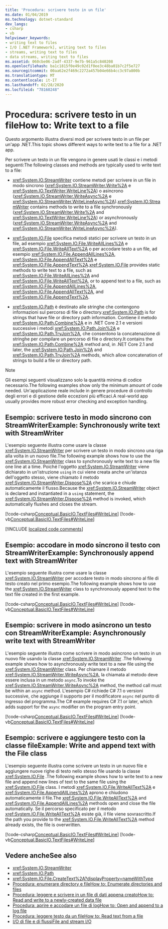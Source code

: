 ```yaml
---
title: 'Procedura: scrivere testo in un file'
ms.date: 01/04/2019
ms.technology: dotnet-standard
dev_langs:
- csharp
- vb
helpviewer_keywords:
- writing text to files
- I/O [.NET Framework], writing text to files
- streams, writing text to files
- data streams, writing text to files
ms.assetid: 060cbe06-2adf-4337-9e7b-961a5c840208
ms.openlocfilehash: ba1c1815f0e49c02d1f0ee3c48ba01b7c2f5e727
ms.sourcegitcommit: 00aa62e2f469c2272a457b04e66b4cc3c97a800b
ms.translationtype: MT
ms.contentlocale: it-IT
ms.lasthandoff: 02/28/2020
ms.locfileid: "78160248"
---
```

# <a name="how-to-write-text-to-a-file"></a><span data-ttu-id="7f2d8-102">Procedura: scrivere testo in un file</span><span class="sxs-lookup"><span data-stu-id="7f2d8-102">How to: Write text to a file</span></span>
<span data-ttu-id="7f2d8-103">Questo argomento illustra diversi modi per scrivere testo in un file per un'app .NET.</span><span class="sxs-lookup"><span data-stu-id="7f2d8-103">This topic shows different ways to write text to a file for a .NET app.</span></span>

<span data-ttu-id="7f2d8-104">Per scrivere un testo in un file vengono in genere usati le classi e i metodi seguenti:</span><span class="sxs-lookup"><span data-stu-id="7f2d8-104">The following classes and methods are typically used to write text to a file:</span></span>  
  
- <span data-ttu-id="7f2d8-105"><xref:System.IO.StreamWriter> contiene metodi per scrivere in un file in modo sincrono (<xref:System.IO.StreamWriter.Write%2A> e <xref:System.IO.TextWriter.WriteLine%2A>) o asincrono (<xref:System.IO.StreamWriter.WriteAsync%2A> e <xref:System.IO.StreamWriter.WriteLineAsync%2A>).</span><span class="sxs-lookup"><span data-stu-id="7f2d8-105"><xref:System.IO.StreamWriter> contains methods to write to a file synchronously (<xref:System.IO.StreamWriter.Write%2A> and <xref:System.IO.TextWriter.WriteLine%2A>) or asynchronously (<xref:System.IO.StreamWriter.WriteAsync%2A> and <xref:System.IO.StreamWriter.WriteLineAsync%2A>).</span></span>  
  
- <span data-ttu-id="7f2d8-106"><xref:System.IO.File> specifica metodi statici per scrivere un testo in un file, ad esempio <xref:System.IO.File.WriteAllLines%2A> e <xref:System.IO.File.WriteAllText%2A> o per accodare testo a un file, ad esempio <xref:System.IO.File.AppendAllLines%2A>, <xref:System.IO.File.AppendAllText%2A> e <xref:System.IO.File.AppendText%2A>.</span><span class="sxs-lookup"><span data-stu-id="7f2d8-106"><xref:System.IO.File> provides static methods to write text to a file, such as <xref:System.IO.File.WriteAllLines%2A> and <xref:System.IO.File.WriteAllText%2A>, or to append text to a file, such as <xref:System.IO.File.AppendAllLines%2A>, <xref:System.IO.File.AppendAllText%2A>, and <xref:System.IO.File.AppendText%2A>.</span></span>  
  
- <span data-ttu-id="7f2d8-107"><xref:System.IO.Path> è destinato alle stringhe che contengono informazioni sul percorso di file o directory.</span><span class="sxs-lookup"><span data-stu-id="7f2d8-107"><xref:System.IO.Path> is for strings that have file or directory path information.</span></span> <span data-ttu-id="7f2d8-108">Contiene il metodo <xref:System.IO.Path.Combine%2A> e in .NET Core 2.1 e versioni successive i metodi <xref:System.IO.Path.Join%2A> e <xref:System.IO.Path.TryJoin%2A>, che consentono la concatenazione di stringhe per compilare un percorso di file o directory.</span><span class="sxs-lookup"><span data-stu-id="7f2d8-108">It contains the <xref:System.IO.Path.Combine%2A> method and, in .NET Core 2.1 and later, the <xref:System.IO.Path.Join%2A> and <xref:System.IO.Path.TryJoin%2A> methods, which allow concatenation of strings to build a file or directory path.</span></span>

> [!NOTE]
> <span data-ttu-id="7f2d8-109">Gli esempi seguenti visualizzano solo la quantità minima di codice necessario.</span><span class="sxs-lookup"><span data-stu-id="7f2d8-109">The following examples show only the minimum amount of code needed.</span></span> <span data-ttu-id="7f2d8-110">Un'applicazione reale include in genere procedure di controllo degli errori e di gestione delle eccezioni più efficaci.</span><span class="sxs-lookup"><span data-stu-id="7f2d8-110">A real-world app usually provides more robust error checking and exception handling.</span></span>  
  
## <a name="example-synchronously-write-text-with-streamwriter"></a><span data-ttu-id="7f2d8-111">Esempio: scrivere testo in modo sincrono con StreamWriter</span><span class="sxs-lookup"><span data-stu-id="7f2d8-111">Example: Synchronously write text with StreamWriter</span></span>

<span data-ttu-id="7f2d8-112">L'esempio seguente illustra come usare la classe <xref:System.IO.StreamWriter> per scrivere un testo in modo sincrono una riga alla volta in un nuovo file.</span><span class="sxs-lookup"><span data-stu-id="7f2d8-112">The following example shows how to use the <xref:System.IO.StreamWriter> class to synchronously write text to a new file one line at a time.</span></span> <span data-ttu-id="7f2d8-113">Poiché l'oggetto <xref:System.IO.StreamWriter> viene dichiarato in un'istruzione `using` in cui viene creata anche un'istanza dell'oggetto stesso, viene chiamato il metodo <xref:System.IO.StreamWriter.Dispose%2A> che scarica e chiude automaticamente il flusso.</span><span class="sxs-lookup"><span data-stu-id="7f2d8-113">Because the <xref:System.IO.StreamWriter> object is declared and instantiated in a `using` statement, the <xref:System.IO.StreamWriter.Dispose%2A> method is invoked, which automatically flushes and closes the stream.</span></span>  

[!code-csharp[Conceptual.BasicIO.TextFiles#WriteLine](../../../samples/snippets/csharp/VS_Snippets_CLR/conceptual.basicio.textfiles/cs/write.cs)]
[!code-vb[Conceptual.BasicIO.TextFiles#WriteLine](../../../samples/snippets/visualbasic/VS_Snippets_CLR/conceptual.basicio.textfiles/vb/write.vb)]  

[!INCLUDE [localized code comments](../../../includes/code-comments-loc.md)]

## <a name="example-synchronously-append-text-with-streamwriter"></a><span data-ttu-id="7f2d8-114">Esempio: accodare in modo sincrono il testo con StreamWriter</span><span class="sxs-lookup"><span data-stu-id="7f2d8-114">Example: Synchronously append text with StreamWriter</span></span>

<span data-ttu-id="7f2d8-115">L'esempio seguente illustra come usare la classe <xref:System.IO.StreamWriter> per accodare testo in modo sincrono al file di testo creato nel primo esempio.</span><span class="sxs-lookup"><span data-stu-id="7f2d8-115">The following example shows how to use the <xref:System.IO.StreamWriter> class to synchronously append text to the text file created in the first example.</span></span>

[!code-csharp[Conceptual.BasicIO.TextFiles#WriteLine](../../../samples/snippets/csharp/VS_Snippets_CLR/conceptual.basicio.textfiles/cs/append.cs)]
[!code-vb[Conceptual.BasicIO.TextFiles#WriteLine](../../../samples/snippets/visualbasic/VS_Snippets_CLR/conceptual.basicio.textfiles/vb/append.vb)]  

## <a name="example-asynchronously-write-text-with-streamwriter"></a><span data-ttu-id="7f2d8-116">Esempio: scrivere in modo asincrono un testo con StreamWriter</span><span class="sxs-lookup"><span data-stu-id="7f2d8-116">Example: Asynchronously write text with StreamWriter</span></span>

<span data-ttu-id="7f2d8-117">L'esempio seguente illustra come scrivere in modo asincrono un testo in un nuovo file usando la classe <xref:System.IO.StreamWriter> .</span><span class="sxs-lookup"><span data-stu-id="7f2d8-117">The following example shows how to asynchronously write text to a new file using the <xref:System.IO.StreamWriter> class.</span></span> <span data-ttu-id="7f2d8-118">Per chiamare il metodo <xref:System.IO.StreamWriter.WriteAsync%2A>, la chiamata al metodo deve essere inclusa in un metodo `async`.</span><span class="sxs-lookup"><span data-stu-id="7f2d8-118">To invoke the <xref:System.IO.StreamWriter.WriteAsync%2A> method, the method call must be within an `async` method.</span></span> <span data-ttu-id="7f2d8-119">L'esempio C# richiede C# 7.1 o versioni successive, che aggiunge il supporto per il modificatore `async` nel punto di ingresso del programma.</span><span class="sxs-lookup"><span data-stu-id="7f2d8-119">The C# example requires C# 7.1 or later, which adds support for the `async` modifier on the program entry point.</span></span>

[!code-csharp[Conceptual.BasicIO.TextFiles#WriteLine](../../../samples/snippets/csharp/VS_Snippets_CLR/conceptual.basicio.textfiles/cs/async.cs)]
[!code-vb[Conceptual.BasicIO.TextFiles#WriteLine](../../../samples/snippets/visualbasic/VS_Snippets_CLR/conceptual.basicio.textfiles/vb/async.vb)]  

## <a name="example-write-and-append-text-with-the-file-class"></a><span data-ttu-id="7f2d8-120">Esempio: scrivere e aggiungere testo con la classe file</span><span class="sxs-lookup"><span data-stu-id="7f2d8-120">Example: Write and append text with the File class</span></span>

<span data-ttu-id="7f2d8-121">L'esempio seguente illustra come scrivere un testo in un nuovo file e aggiungere nuove righe di testo nello stesso file usando la classe <xref:System.IO.File> .</span><span class="sxs-lookup"><span data-stu-id="7f2d8-121">The following example shows how to write text to a new file and append new lines of text to the same file using the <xref:System.IO.File> class.</span></span> <span data-ttu-id="7f2d8-122">I metodi <xref:System.IO.File.WriteAllText%2A> e <xref:System.IO.File.AppendAllLines%2A> aprono e chiudono automaticamente il file.</span><span class="sxs-lookup"><span data-stu-id="7f2d8-122">The <xref:System.IO.File.WriteAllText%2A> and <xref:System.IO.File.AppendAllLines%2A> methods open and close the file automatically.</span></span> <span data-ttu-id="7f2d8-123">Se il percorso specificato per il metodo <xref:System.IO.File.WriteAllText%2A> esiste già, il file viene sovrascritto.</span><span class="sxs-lookup"><span data-stu-id="7f2d8-123">If the path you provide to the <xref:System.IO.File.WriteAllText%2A> method already exists, the file is overwritten.</span></span>  

[!code-csharp[Conceptual.BasicIO.TextFiles#WriteLine](../../../samples/snippets/csharp/VS_Snippets_CLR/conceptual.basicio.textfiles/cs/file.cs)]
[!code-vb[Conceptual.BasicIO.TextFiles#WriteLine](../../../samples/snippets/visualbasic/VS_Snippets_CLR/conceptual.basicio.textfiles/vb/file.vb)]  

## <a name="see-also"></a><span data-ttu-id="7f2d8-124">Vedere anche</span><span class="sxs-lookup"><span data-stu-id="7f2d8-124">See also</span></span>

- <xref:System.IO.StreamWriter>
- <xref:System.IO.Path>
- <xref:System.IO.File.CreateText%2A?displayProperty=nameWithType>
- [<span data-ttu-id="7f2d8-125">Procedura: enumerare directory e file</span><span class="sxs-lookup"><span data-stu-id="7f2d8-125">How to: Enumerate directories and files</span></span>](../../../docs/standard/io/how-to-enumerate-directories-and-files.md)
- [<span data-ttu-id="7f2d8-126">Procedura: leggere e scrivere in un file di dati appena creato</span><span class="sxs-lookup"><span data-stu-id="7f2d8-126">How to: Read and write to a newly-created data file</span></span>](../../../docs/standard/io/how-to-read-and-write-to-a-newly-created-data-file.md)
- [<span data-ttu-id="7f2d8-127">Procedura: aprire e accodare un file di log</span><span class="sxs-lookup"><span data-stu-id="7f2d8-127">How to: Open and append to a log file</span></span>](../../../docs/standard/io/how-to-open-and-append-to-a-log-file.md)
- [<span data-ttu-id="7f2d8-128">Procedura: leggere testo da un file</span><span class="sxs-lookup"><span data-stu-id="7f2d8-128">How to: Read text from a file</span></span>](../../../docs/standard/io/how-to-read-text-from-a-file.md)
- [<span data-ttu-id="7f2d8-129">I/O di file e di flussi</span><span class="sxs-lookup"><span data-stu-id="7f2d8-129">File and stream I/O</span></span>](../../../docs/standard/io/index.md)
